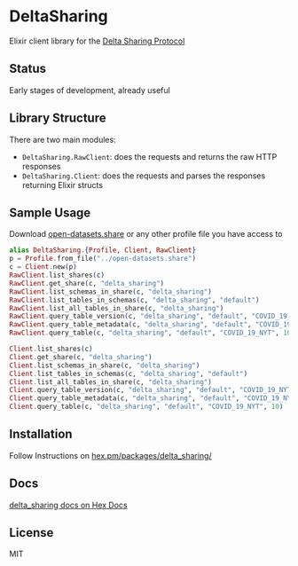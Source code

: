 # DeltaSharing

Elixir client library for the [Delta Sharing Protocol](https://github.com/delta-io/delta-sharing/blob/main/PROTOCOL.md)

## Status

Early stages of development, already useful

## Library Structure

There are two main modules: 

- `DeltaSharing.RawClient`: does the requests and returns the raw HTTP responses
- `DeltaSharing.Client`: does the requests and parses the responses returning Elixir structs


## Sample Usage

Download [open-datasets.share](https://databricks-datasets-oregon.s3-us-west-2.amazonaws.com/delta-sharing/share/open-datasets.share) or any other profile file you have access to

```elixir
alias DeltaSharing.{Profile, Client, RawClient}
p = Profile.from_file("../open-datasets.share")
c = Client.new(p)
RawClient.list_shares(c)
RawClient.get_share(c, "delta_sharing")
RawClient.list_schemas_in_share(c, "delta_sharing")
RawClient.list_tables_in_schemas(c, "delta_sharing", "default")
RawClient.list_all_tables_in_share(c, "delta_sharing")
RawClient.query_table_version(c, "delta_sharing", "default", "COVID_19_NYT")
RawClient.query_table_metadata(c, "delta_sharing", "default", "COVID_19_NYT")
RawClient.query_table(c, "delta_sharing", "default", "COVID_19_NYT", 10)

Client.list_shares(c)
Client.get_share(c, "delta_sharing")
Client.list_schemas_in_share(c, "delta_sharing")
Client.list_tables_in_schemas(c, "delta_sharing", "default")
Client.list_all_tables_in_share(c, "delta_sharing")
Client.query_table_version(c, "delta_sharing", "default", "COVID_19_NYT")
Client.query_table_metadata(c, "delta_sharing", "default", "COVID_19_NYT")
Client.query_table(c, "delta_sharing", "default", "COVID_19_NYT", 10)
```

## Installation

Follow Instructions on [hex.pm/packages/delta_sharing/](https://hex.pm/packages/delta_sharing/)

## Docs

[delta_sharing docs on Hex Docs](https://hexdocs.pm/delta_sharing)

## License

MIT

